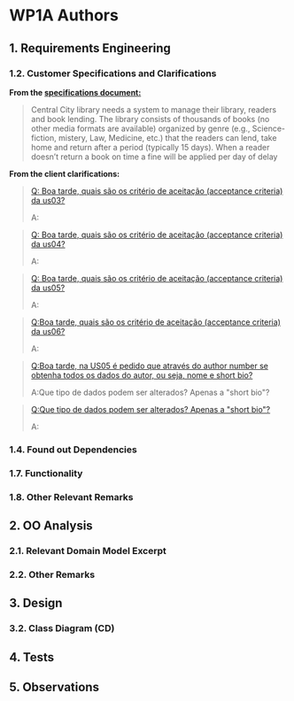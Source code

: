 # WP1A Authors
## 1. Requirements Engineering


### 1.2. Customer Specifications and Clarifications

**From the [specifications document:](https://moodle.isep.ipp.pt/pluginfile.php/372607/mod_resource/content/0/PSOFT_LETI_assignment_2023-2024.pdf)**
>Central City library needs a system to manage their library, readers and book lending. The library consists
of thousands of books (no other media formats are available) organized by genre (e.g., Science-fiction,
mistery, Law, Medicine, etc.) that the readers can lend, take home and return after a period (typically 15
days). When a reader doesn’t return a book on time a fine will be applied per day of delay

**From the client clarifications:**

>[Q: Boa tarde, quais são os critério de aceitação (acceptance criteria) da us03?](https://moodle.isep.ipp.pt/mod/forum/discuss.php?d=29067)
>
>A:

>[Q: Boa tarde, quais são os critério de aceitação (acceptance criteria) da us04?](https://moodle.isep.ipp.pt/mod/forum/discuss.php?d=29068)
>
>A:

>[Q: Boa tarde, quais são os critério de aceitação (acceptance criteria) da us05?](https://moodle.isep.ipp.pt/mod/forum/discuss.php?d=29069)
>
>A: 

>[Q:Boa tarde, quais são os critério de aceitação (acceptance criteria) da us06?](https://moodle.isep.ipp.pt/mod/forum/discuss.php?d=29070)
>
>A:

>[Q:Boa tarde, na US05 é pedido que através do author number se obtenha todos os dados do autor, ou seja, nome e short bio?
](https://moodle.isep.ipp.pt/mod/forum/discuss.php?d=29089)
>
>A:Que tipo de dados podem ser alterados? Apenas a "short bio"?

>[Q:Que tipo de dados podem ser alterados? Apenas a "short bio"?
](https://moodle.isep.ipp.pt/mod/forum/discuss.php?d=29230)
>
>A:



### 1.4. Found out Dependencies
### 1.7. Functionality
### 1.8. Other Relevant Remarks
## 2. OO Analysis
### 2.1. Relevant Domain Model Excerpt
### 2.2. Other Remarks
## 3. Design
### 3.2. Class Diagram (CD)
## 4. Tests
## 5. Observations
